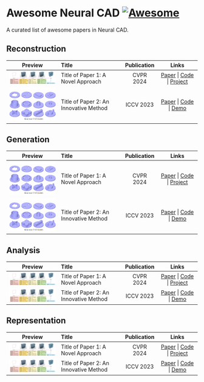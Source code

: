 # Awesome Neural CAD [![Awesome](https://cdn.rawgit.com/sindresorhus/awesome/d7305f38d29fed78fa85652e3a63e154dd8e8829/media/badge.svg)](https://github.com/sindresorhus/awesome)

A curated list of awesome papers in Neural CAD. 


## Reconstruction

| Preview | Title | Publication | Links |
|:---:|:---|:---:|:---:|
| <img src="assets/img/1.jpg" width="200"> | Title of Paper 1: A Novel Approach | CVPR 2024 | [Paper](link) \| [Code](link) \| [Project](link) |
| <img src="assets/img/2.jpg" width="200"> | Title of Paper 2: An Innovative Method | ICCV 2023 | [Paper](link) \| [Code](link) \| [Demo](link) |

## Generation

| Preview | Title | Publication | Links |
|:---:|:---|:---:|:---:|
| <img src="assets/img/2.jpg" width="200"> | Title of Paper 1: A Novel Approach | CVPR 2024 | [Paper](link) \| [Code](link) \| [Project](link) |
| <img src="assets/img/2.jpg" width="200"> | Title of Paper 2: An Innovative Method | ICCV 2023 | [Paper](link) \| [Code](link) \| [Demo](link) |

## Analysis

| Preview | Title | Publication | Links |
|:---:|:---|:---:|:---:|
| <img src="assets/img/1.jpg" width="200"> | Title of Paper 1: A Novel Approach | CVPR 2024 | [Paper](link) \| [Code](link) \| [Project](link) |
| <img src="assets/img/1.jpg" width="200"> | Title of Paper 2: An Innovative Method | ICCV 2023 | [Paper](link) \| [Code](link) \| [Demo](link) |

## Representation

| Preview | Title | Publication | Links |
|:---:|:---|:---:|:---:|
| <img src="assets/img/1.jpg" width="200"> | Title of Paper 1: A Novel Approach | CVPR 2024 | [Paper](link) \| [Code](link) \| [Project](link) |
| <img src="assets/img/1.jpg" width="200"> | Title of Paper 2: An Innovative Method | ICCV 2023 | [Paper](link) \| [Code](link) \| [Demo](link) |


<!-- ## Table of Contents
- [Latest Papers](#latest-papers)
- [Classic Papers](#classic-papers)
- [Contributing](#contributing) -->


<!-- ## Classic Papers

| Preview | Title | Publication | Links |
|:---:|:---|:---:|:---:|
| <img src="assets/images/classic1.png" width="200"> | Title of Classic Paper 1 | SIGGRAPH 2019 | [Paper](link) \| [Project](link) |
| <img src="assets/images/classic2.png" width="200"> | Title of Classic Paper 2 | NeurIPS 2018 | [Paper](link) \| [Code](link) | -->

<!-- ## Contributing
Please feel free to send me [pull requests](link) to add links.

### Guidelines for contributing:
- Paper must be published in top-tier venues
- Add a representative image (resolution: 200x200px recommended)
- Follow the format: 
  - Title: Complete paper title
  - Publication: Conference/Journal name and year
  - Links: Official paper/code/project links

### Venue List
- CVPR, ICCV, ECCV
- SIGGRAPH, SIGGRAPH Asia
- NeurIPS, ICLR, ICML
- TPAMI, IJCV, TOG

### License
MIT License -->

